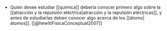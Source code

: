 + Quien desee estudiar [[química]] debería conocer primero algo sobre la [[atracción y la repulsión eléctrica|atracción y la repulsión eléctricas]], y antes de estudiarlas deben conocer algo acerca de los [[átomo|átomos]]. [[@hewittFisicaConceptual2007]]